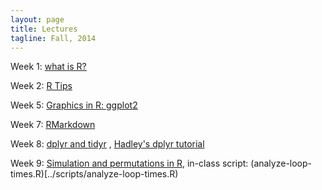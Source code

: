 ```yaml
---
layout: page
title: Lectures
tagline: Fall, 2014
---
```



Week 1: [what is R?](../lectures/week1/week1_WhatIsR.pdf) 

Week 2: [R Tips](../lectures/week2/r_tips.pdf)

Week 5: [Graphics in R: ggplot2](../lectures/week5/ggplot2.pdf)

Week 7: [RMarkdown](../lectures/week7/week7_rmarkdown.Rpres)

Week 8: [dplyr and tidyr](../lectures/week8/dplyr.pdf) ,  [Hadley's dplyr tutorial](https://www.dropbox.com/sh/i8qnluwmuieicxc/AAAgt9tIKoIm7WZKIyK25lh6a)

Week 9: [Simulation and permutations in R](../lectures/week9/perm-test.pdf), in-class script: (analyze-loop-times.R)[../scripts/analyze-loop-times.R)

